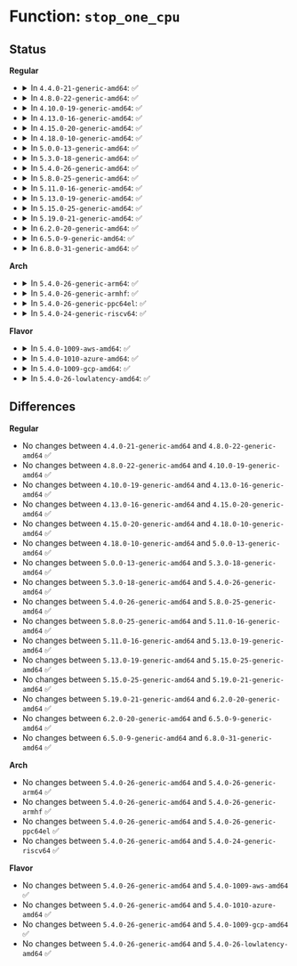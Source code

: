 # Function: <code>stop_one_cpu</code>

## Status
<b>Regular</b>
<ul>
<li>
<details>
<summary>In <code>4.4.0-21-generic-amd64</code>: ✅</summary>

```c
int stop_one_cpu(unsigned int cpu, cpu_stop_fn_t fn, void * arg)
```

```json
{
  "name": "stop_one_cpu",
  "collision_type": "Unique Global",
  "inline_type": "No",
  "funcs": [
    {
      "addr": 18446744071580025664,
      "name": "stop_one_cpu",
      "external": true,
      "loc": "kernel/stop_machine.c:121",
      "file": "kernel/stop_machine.c",
      "inline": "seen, unknown",
      "caller_inline": [],
      "caller_func": [
        "kernel/sched/core.c:__set_cpus_allowed_ptr",
        "kernel/sched/core.c:sched_exec",
        "kernel/sched/core.c:migrate_task_to"
      ]
    }
  ],
  "symbols": [
    {
      "addr": 18446744071580025664,
      "name": "stop_one_cpu",
      "section": ".text",
      "bind": "STB_GLOBAL",
      "size": 154
    }
  ]
}
```
</details>
</li>
<li>
<details>
<summary>In <code>4.8.0-22-generic-amd64</code>: ✅</summary>

```c
int stop_one_cpu(unsigned int cpu, cpu_stop_fn_t fn, void * arg)
```

```json
{
  "name": "stop_one_cpu",
  "collision_type": "Unique Global",
  "inline_type": "No",
  "funcs": [
    {
      "addr": 18446744071580058272,
      "name": "stop_one_cpu",
      "external": true,
      "loc": "kernel/stop_machine.c:121",
      "file": "kernel/stop_machine.c",
      "inline": "seen, unknown",
      "caller_inline": [],
      "caller_func": [
        "kernel/sched/core.c:migrate_task_to",
        "kernel/sched/core.c:sched_exec",
        "kernel/sched/core.c:__set_cpus_allowed_ptr"
      ]
    }
  ],
  "symbols": [
    {
      "addr": 18446744071580058272,
      "name": "stop_one_cpu",
      "section": ".text",
      "bind": "STB_GLOBAL",
      "size": 154
    }
  ]
}
```
</details>
</li>
<li>
<details>
<summary>In <code>4.10.0-19-generic-amd64</code>: ✅</summary>

```c
int stop_one_cpu(unsigned int cpu, cpu_stop_fn_t fn, void * arg)
```

```json
{
  "name": "stop_one_cpu",
  "collision_type": "Unique Global",
  "inline_type": "No",
  "funcs": [
    {
      "addr": 18446744071580098352,
      "name": "stop_one_cpu",
      "external": true,
      "loc": "kernel/stop_machine.c:116",
      "file": "kernel/stop_machine.c",
      "inline": "seen, unknown",
      "caller_inline": [],
      "caller_func": [
        "kernel/sched/core.c:migrate_task_to",
        "kernel/sched/core.c:sched_exec",
        "kernel/sched/core.c:__set_cpus_allowed_ptr"
      ]
    }
  ],
  "symbols": [
    {
      "addr": 18446744071580098352,
      "name": "stop_one_cpu",
      "section": ".text",
      "bind": "STB_GLOBAL",
      "size": 159
    }
  ]
}
```
</details>
</li>
<li>
<details>
<summary>In <code>4.13.0-16-generic-amd64</code>: ✅</summary>

```c
int stop_one_cpu(unsigned int cpu, cpu_stop_fn_t fn, void * arg)
```

```json
{
  "name": "stop_one_cpu",
  "collision_type": "Unique Global",
  "inline_type": "No",
  "funcs": [
    {
      "addr": 18446744071580103904,
      "name": "stop_one_cpu",
      "external": true,
      "loc": "kernel/stop_machine.c:116",
      "file": "kernel/stop_machine.c",
      "inline": "seen, unknown",
      "caller_inline": [],
      "caller_func": [
        "kernel/sched/core.c:migrate_task_to",
        "kernel/sched/core.c:sched_exec",
        "kernel/sched/core.c:__set_cpus_allowed_ptr"
      ]
    }
  ],
  "symbols": [
    {
      "addr": 18446744071580103904,
      "name": "stop_one_cpu",
      "section": ".text",
      "bind": "STB_GLOBAL",
      "size": 169
    }
  ]
}
```
</details>
</li>
<li>
<details>
<summary>In <code>4.15.0-20-generic-amd64</code>: ✅</summary>

```c
int stop_one_cpu(unsigned int cpu, cpu_stop_fn_t fn, void * arg)
```

```json
{
  "name": "stop_one_cpu",
  "collision_type": "Unique Global",
  "inline_type": "No",
  "funcs": [
    {
      "addr": 18446744071580156560,
      "name": "stop_one_cpu",
      "external": true,
      "loc": "kernel/stop_machine.c:116",
      "file": "kernel/stop_machine.c",
      "inline": "seen, unknown",
      "caller_inline": [],
      "caller_func": [
        "kernel/sched/core.c:migrate_task_to",
        "kernel/sched/core.c:sched_exec",
        "kernel/sched/core.c:__set_cpus_allowed_ptr"
      ]
    }
  ],
  "symbols": [
    {
      "addr": 18446744071580156560,
      "name": "stop_one_cpu",
      "section": ".text",
      "bind": "STB_GLOBAL",
      "size": 169
    }
  ]
}
```
</details>
</li>
<li>
<details>
<summary>In <code>4.18.0-10-generic-amd64</code>: ✅</summary>

```c
int stop_one_cpu(unsigned int cpu, cpu_stop_fn_t fn, void * arg)
```

```json
{
  "name": "stop_one_cpu",
  "collision_type": "Unique Global",
  "inline_type": "No",
  "funcs": [
    {
      "addr": 18446744071580216256,
      "name": "stop_one_cpu",
      "external": true,
      "loc": "kernel/stop_machine.c:123",
      "file": "kernel/stop_machine.c",
      "inline": "seen, unknown",
      "caller_inline": [],
      "caller_func": [
        "kernel/sched/core.c:migrate_task_to",
        "kernel/sched/core.c:sched_exec",
        "kernel/sched/core.c:__set_cpus_allowed_ptr"
      ]
    }
  ],
  "symbols": [
    {
      "addr": 18446744071580216256,
      "name": "stop_one_cpu",
      "section": ".text",
      "bind": "STB_GLOBAL",
      "size": 159
    }
  ]
}
```
</details>
</li>
<li>
<details>
<summary>In <code>5.0.0-13-generic-amd64</code>: ✅</summary>

```c
int stop_one_cpu(unsigned int cpu, cpu_stop_fn_t fn, void * arg)
```

```json
{
  "name": "stop_one_cpu",
  "collision_type": "Unique Global",
  "inline_type": "No",
  "funcs": [
    {
      "addr": 18446744071580268704,
      "name": "stop_one_cpu",
      "external": true,
      "loc": "kernel/stop_machine.c:123",
      "file": "kernel/stop_machine.c",
      "inline": "seen, unknown",
      "caller_inline": [],
      "caller_func": [
        "kernel/sched/core.c:migrate_task_to",
        "kernel/sched/core.c:sched_exec",
        "kernel/sched/core.c:__set_cpus_allowed_ptr"
      ]
    }
  ],
  "symbols": [
    {
      "addr": 18446744071580268704,
      "name": "stop_one_cpu",
      "section": ".text",
      "bind": "STB_GLOBAL",
      "size": 159
    }
  ]
}
```
</details>
</li>
<li>
<details>
<summary>In <code>5.3.0-18-generic-amd64</code>: ✅</summary>

```c
int stop_one_cpu(unsigned int cpu, cpu_stop_fn_t fn, void * arg)
```

```json
{
  "name": "stop_one_cpu",
  "collision_type": "Unique Global",
  "inline_type": "No",
  "funcs": [
    {
      "addr": 18446744071580319328,
      "name": "stop_one_cpu",
      "external": true,
      "loc": "kernel/stop_machine.c:122",
      "file": "kernel/stop_machine.c",
      "inline": "seen, unknown",
      "caller_inline": [],
      "caller_func": [
        "kernel/sched/core.c:migrate_task_to",
        "kernel/sched/core.c:sched_exec",
        "kernel/sched/core.c:__set_cpus_allowed_ptr"
      ]
    }
  ],
  "symbols": [
    {
      "addr": 18446744071580319328,
      "name": "stop_one_cpu",
      "section": ".text",
      "bind": "STB_GLOBAL",
      "size": 153
    }
  ]
}
```
</details>
</li>
<li>
<details>
<summary>In <code>5.4.0-26-generic-amd64</code>: ✅</summary>

```c
int stop_one_cpu(unsigned int cpu, cpu_stop_fn_t fn, void * arg)
```

```json
{
  "name": "stop_one_cpu",
  "collision_type": "Unique Global",
  "inline_type": "No",
  "funcs": [
    {
      "addr": 18446744071580368160,
      "name": "stop_one_cpu",
      "external": true,
      "loc": "kernel/stop_machine.c:123",
      "file": "kernel/stop_machine.c",
      "inline": "seen, unknown",
      "caller_inline": [],
      "caller_func": [
        "kernel/sched/core.c:migrate_task_to",
        "kernel/sched/core.c:sched_exec",
        "kernel/sched/core.c:__set_cpus_allowed_ptr"
      ]
    }
  ],
  "symbols": [
    {
      "addr": 18446744071580368160,
      "name": "stop_one_cpu",
      "section": ".text",
      "bind": "STB_GLOBAL",
      "size": 153
    }
  ]
}
```
</details>
</li>
<li>
<details>
<summary>In <code>5.8.0-25-generic-amd64</code>: ✅</summary>

```c
int stop_one_cpu(unsigned int cpu, cpu_stop_fn_t fn, void * arg)
```

```json
{
  "name": "stop_one_cpu",
  "collision_type": "Unique Global",
  "inline_type": "No",
  "funcs": [
    {
      "addr": 18446744071580441808,
      "name": "stop_one_cpu",
      "external": true,
      "loc": "kernel/stop_machine.c:123",
      "file": "kernel/stop_machine.c",
      "inline": "seen, unknown",
      "caller_inline": [],
      "caller_func": [
        "kernel/sched/core.c:migrate_task_to",
        "kernel/sched/core.c:sched_exec",
        "kernel/sched/core.c:__set_cpus_allowed_ptr"
      ]
    }
  ],
  "symbols": [
    {
      "addr": 18446744071580441808,
      "name": "stop_one_cpu",
      "section": ".text",
      "bind": "STB_GLOBAL",
      "size": 201
    }
  ]
}
```
</details>
</li>
<li>
<details>
<summary>In <code>5.11.0-16-generic-amd64</code>: ✅</summary>

```c
int stop_one_cpu(unsigned int cpu, cpu_stop_fn_t fn, void * arg)
```

```json
{
  "name": "stop_one_cpu",
  "collision_type": "Unique Global",
  "inline_type": "No",
  "funcs": [
    {
      "addr": 18446744071580429872,
      "name": "stop_one_cpu",
      "external": true,
      "loc": "kernel/stop_machine.c:139",
      "file": "kernel/stop_machine.c",
      "inline": "seen, unknown",
      "caller_inline": [],
      "caller_func": [
        "kernel/sched/core.c:migrate_task_to",
        "kernel/sched/core.c:sched_exec"
      ]
    }
  ],
  "symbols": [
    {
      "addr": 18446744071580429872,
      "name": "stop_one_cpu",
      "section": ".text",
      "bind": "STB_GLOBAL",
      "size": 205
    }
  ]
}
```
</details>
</li>
<li>
<details>
<summary>In <code>5.13.0-19-generic-amd64</code>: ✅</summary>

```c
int stop_one_cpu(unsigned int cpu, cpu_stop_fn_t fn, void * arg)
```

```json
{
  "name": "stop_one_cpu",
  "collision_type": "Unique Global",
  "inline_type": "No",
  "funcs": [
    {
      "addr": 18446744071580433936,
      "name": "stop_one_cpu",
      "external": true,
      "loc": "kernel/stop_machine.c:139",
      "file": "kernel/stop_machine.c",
      "inline": "seen, unknown",
      "caller_inline": [],
      "caller_func": [
        "kernel/sched/core.c:migrate_task_to",
        "kernel/sched/core.c:sched_exec"
      ]
    }
  ],
  "symbols": [
    {
      "addr": 18446744071580433936,
      "name": "stop_one_cpu",
      "section": ".text",
      "bind": "STB_GLOBAL",
      "size": 227
    }
  ]
}
```
</details>
</li>
<li>
<details>
<summary>In <code>5.15.0-25-generic-amd64</code>: ✅</summary>

```c
int stop_one_cpu(unsigned int cpu, cpu_stop_fn_t fn, void * arg)
```

```json
{
  "name": "stop_one_cpu",
  "collision_type": "Unique Global",
  "inline_type": "No",
  "funcs": [
    {
      "addr": 18446744071580598720,
      "name": "stop_one_cpu",
      "external": true,
      "loc": "kernel/stop_machine.c:139",
      "file": "kernel/stop_machine.c",
      "inline": "seen, unknown",
      "caller_inline": [],
      "caller_func": [
        "kernel/sched/core.c:migrate_task_to",
        "kernel/sched/core.c:sched_exec"
      ]
    }
  ],
  "symbols": [
    {
      "addr": 18446744071580598720,
      "name": "stop_one_cpu",
      "section": ".text",
      "bind": "STB_GLOBAL",
      "size": 227
    }
  ]
}
```
</details>
</li>
<li>
<details>
<summary>In <code>5.19.0-21-generic-amd64</code>: ✅</summary>

```c
int stop_one_cpu(unsigned int cpu, cpu_stop_fn_t fn, void * arg)
```

```json
{
  "name": "stop_one_cpu",
  "collision_type": "Unique Global",
  "inline_type": "No",
  "funcs": [
    {
      "addr": 18446744071580802016,
      "name": "stop_one_cpu",
      "external": true,
      "loc": "kernel/stop_machine.c:139",
      "file": "kernel/stop_machine.c",
      "inline": "seen, unknown",
      "caller_inline": [],
      "caller_func": [
        "kernel/sched/core.c:migrate_task_to",
        "kernel/sched/core.c:sched_exec"
      ]
    }
  ],
  "symbols": [
    {
      "addr": 18446744071580802016,
      "name": "stop_one_cpu",
      "section": ".text",
      "bind": "STB_GLOBAL",
      "size": 238
    }
  ]
}
```
</details>
</li>
<li>
<details>
<summary>In <code>6.2.0-20-generic-amd64</code>: ✅</summary>

```c
int stop_one_cpu(unsigned int cpu, cpu_stop_fn_t fn, void * arg)
```

```json
{
  "name": "stop_one_cpu",
  "collision_type": "Unique Global",
  "inline_type": "No",
  "funcs": [
    {
      "addr": 18446744071581087392,
      "name": "stop_one_cpu",
      "external": true,
      "loc": "kernel/stop_machine.c:139",
      "file": "kernel/stop_machine.c",
      "inline": "seen, unknown",
      "caller_inline": [],
      "caller_func": [
        "kernel/sched/core.c:migrate_task_to",
        "kernel/sched/core.c:sched_exec"
      ]
    }
  ],
  "symbols": [
    {
      "addr": 18446744071581087392,
      "name": "stop_one_cpu",
      "section": ".text",
      "bind": "STB_GLOBAL",
      "size": 238
    }
  ]
}
```
</details>
</li>
<li>
<details>
<summary>In <code>6.5.0-9-generic-amd64</code>: ✅</summary>

```c
int stop_one_cpu(unsigned int cpu, cpu_stop_fn_t fn, void * arg)
```

```json
{
  "name": "stop_one_cpu",
  "collision_type": "Unique Global",
  "inline_type": "No",
  "funcs": [
    {
      "addr": 18446744071581179200,
      "name": "stop_one_cpu",
      "external": true,
      "loc": "kernel/stop_machine.c:139",
      "file": "kernel/stop_machine.c",
      "inline": "seen, unknown",
      "caller_inline": [],
      "caller_func": [
        "kernel/sched/core.c:migrate_task_to",
        "kernel/sched/core.c:sched_exec"
      ]
    }
  ],
  "symbols": [
    {
      "addr": 18446744071581179200,
      "name": "stop_one_cpu",
      "section": ".text",
      "bind": "STB_GLOBAL",
      "size": 220
    }
  ]
}
```
</details>
</li>
<li>
<details>
<summary>In <code>6.8.0-31-generic-amd64</code>: ✅</summary>

```c
int stop_one_cpu(unsigned int cpu, cpu_stop_fn_t fn, void * arg)
```

```json
{
  "name": "stop_one_cpu",
  "collision_type": "Unique Global",
  "inline_type": "No",
  "funcs": [
    {
      "addr": 18446744071581284880,
      "name": "stop_one_cpu",
      "external": true,
      "loc": "kernel/stop_machine.c:139",
      "file": "kernel/stop_machine.c",
      "inline": "seen, unknown",
      "caller_inline": [],
      "caller_func": [
        "kernel/sched/core.c:migrate_task_to",
        "kernel/sched/core.c:sched_exec"
      ]
    }
  ],
  "symbols": [
    {
      "addr": 18446744071581284880,
      "name": "stop_one_cpu",
      "section": ".text",
      "bind": "STB_GLOBAL",
      "size": 220
    }
  ]
}
```
</details>
</li>
</ul>
<b>Arch</b>
<ul>
<li>
<details>
<summary>In <code>5.4.0-26-generic-arm64</code>: ✅</summary>

```c
int stop_one_cpu(unsigned int cpu, cpu_stop_fn_t fn, void * arg)
```

```json
{
  "name": "stop_one_cpu",
  "collision_type": "Unique Global",
  "inline_type": "No",
  "funcs": [
    {
      "addr": 18446603336491631752,
      "name": "stop_one_cpu",
      "external": true,
      "loc": "kernel/stop_machine.c:123",
      "file": "kernel/stop_machine.c",
      "inline": "seen, unknown",
      "caller_inline": [],
      "caller_func": [
        "kernel/sched/core.c:migrate_task_to",
        "kernel/sched/core.c:sched_exec",
        "kernel/sched/core.c:__set_cpus_allowed_ptr"
      ]
    }
  ],
  "symbols": [
    {
      "addr": 18446603336491631752,
      "name": "stop_one_cpu",
      "section": ".text",
      "bind": "STB_GLOBAL",
      "size": 172
    }
  ]
}
```
</details>
</li>
<li>
<details>
<summary>In <code>5.4.0-26-generic-armhf</code>: ✅</summary>

```c
int stop_one_cpu(unsigned int cpu, cpu_stop_fn_t fn, void * arg)
```

```json
{
  "name": "stop_one_cpu",
  "collision_type": "Unique Global",
  "inline_type": "No",
  "funcs": [
    {
      "addr": 3225585020,
      "name": "stop_one_cpu",
      "external": true,
      "loc": "kernel/stop_machine.c:123",
      "file": "kernel/stop_machine.c",
      "inline": "seen, unknown",
      "caller_inline": [],
      "caller_func": [
        "kernel/sched/core.c:sched_exec",
        "kernel/sched/core.c:__set_cpus_allowed_ptr"
      ]
    }
  ],
  "symbols": [
    {
      "addr": 3225585020,
      "name": "stop_one_cpu",
      "section": ".text",
      "bind": "STB_GLOBAL",
      "size": 172
    }
  ]
}
```
</details>
</li>
<li>
<details>
<summary>In <code>5.4.0-26-generic-ppc64el</code>: ✅</summary>

```c
int stop_one_cpu(unsigned int cpu, cpu_stop_fn_t fn, void * arg)
```

```json
{
  "name": "stop_one_cpu",
  "collision_type": "Unique Global",
  "inline_type": "No",
  "funcs": [
    {
      "addr": 13835058055284624848,
      "name": "stop_one_cpu",
      "external": true,
      "loc": "kernel/stop_machine.c:123",
      "file": "kernel/stop_machine.c",
      "inline": "seen, unknown",
      "caller_inline": [],
      "caller_func": [
        "kernel/sched/core.c:migrate_task_to",
        "kernel/sched/core.c:sched_exec",
        "kernel/sched/core.c:__set_cpus_allowed_ptr"
      ]
    }
  ],
  "symbols": [
    {
      "addr": 13835058055284624848,
      "name": "stop_one_cpu",
      "section": ".text",
      "bind": "STB_GLOBAL",
      "size": 208
    }
  ]
}
```
</details>
</li>
<li>
<details>
<summary>In <code>5.4.0-24-generic-riscv64</code>: ✅</summary>

```c
int stop_one_cpu(unsigned int cpu, cpu_stop_fn_t fn, void * arg)
```

```json
{
  "name": "stop_one_cpu",
  "collision_type": "Unique Global",
  "inline_type": "No",
  "funcs": [
    {
      "addr": 18446743936272028926,
      "name": "stop_one_cpu",
      "external": true,
      "loc": "kernel/stop_machine.c:123",
      "file": "kernel/stop_machine.c",
      "inline": "seen, unknown",
      "caller_inline": [],
      "caller_func": [
        "kernel/sched/core.c:sched_exec",
        "kernel/sched/core.c:__set_cpus_allowed_ptr"
      ]
    }
  ],
  "symbols": [
    {
      "addr": 18446743936272028926,
      "name": "stop_one_cpu",
      "section": ".text",
      "bind": "STB_GLOBAL",
      "size": 122
    }
  ]
}
```
</details>
</li>
</ul>
<b>Flavor</b>
<ul>
<li>
<details>
<summary>In <code>5.4.0-1009-aws-amd64</code>: ✅</summary>

```c
int stop_one_cpu(unsigned int cpu, cpu_stop_fn_t fn, void * arg)
```

```json
{
  "name": "stop_one_cpu",
  "collision_type": "Unique Global",
  "inline_type": "No",
  "funcs": [
    {
      "addr": 18446744071580336960,
      "name": "stop_one_cpu",
      "external": true,
      "loc": "kernel/stop_machine.c:123",
      "file": "kernel/stop_machine.c",
      "inline": "seen, unknown",
      "caller_inline": [],
      "caller_func": [
        "kernel/sched/core.c:migrate_task_to",
        "kernel/sched/core.c:sched_exec",
        "kernel/sched/core.c:__set_cpus_allowed_ptr"
      ]
    }
  ],
  "symbols": [
    {
      "addr": 18446744071580336960,
      "name": "stop_one_cpu",
      "section": ".text",
      "bind": "STB_GLOBAL",
      "size": 153
    }
  ]
}
```
</details>
</li>
<li>
<details>
<summary>In <code>5.4.0-1010-azure-amd64</code>: ✅</summary>

```c
int stop_one_cpu(unsigned int cpu, cpu_stop_fn_t fn, void * arg)
```

```json
{
  "name": "stop_one_cpu",
  "collision_type": "Unique Global",
  "inline_type": "No",
  "funcs": [
    {
      "addr": 18446744071580284208,
      "name": "stop_one_cpu",
      "external": true,
      "loc": "kernel/stop_machine.c:123",
      "file": "kernel/stop_machine.c",
      "inline": "seen, unknown",
      "caller_inline": [],
      "caller_func": [
        "kernel/sched/core.c:migrate_task_to",
        "kernel/sched/core.c:sched_exec",
        "kernel/sched/core.c:__set_cpus_allowed_ptr"
      ]
    }
  ],
  "symbols": [
    {
      "addr": 18446744071580284208,
      "name": "stop_one_cpu",
      "section": ".text",
      "bind": "STB_GLOBAL",
      "size": 153
    }
  ]
}
```
</details>
</li>
<li>
<details>
<summary>In <code>5.4.0-1009-gcp-amd64</code>: ✅</summary>

```c
int stop_one_cpu(unsigned int cpu, cpu_stop_fn_t fn, void * arg)
```

```json
{
  "name": "stop_one_cpu",
  "collision_type": "Unique Global",
  "inline_type": "No",
  "funcs": [
    {
      "addr": 18446744071580328208,
      "name": "stop_one_cpu",
      "external": true,
      "loc": "kernel/stop_machine.c:123",
      "file": "kernel/stop_machine.c",
      "inline": "seen, unknown",
      "caller_inline": [],
      "caller_func": [
        "kernel/sched/core.c:migrate_task_to",
        "kernel/sched/core.c:sched_exec",
        "kernel/sched/core.c:__set_cpus_allowed_ptr"
      ]
    }
  ],
  "symbols": [
    {
      "addr": 18446744071580328208,
      "name": "stop_one_cpu",
      "section": ".text",
      "bind": "STB_GLOBAL",
      "size": 153
    }
  ]
}
```
</details>
</li>
<li>
<details>
<summary>In <code>5.4.0-26-lowlatency-amd64</code>: ✅</summary>

```c
int stop_one_cpu(unsigned int cpu, cpu_stop_fn_t fn, void * arg)
```

```json
{
  "name": "stop_one_cpu",
  "collision_type": "Unique Global",
  "inline_type": "No",
  "funcs": [
    {
      "addr": 18446744071580383328,
      "name": "stop_one_cpu",
      "external": true,
      "loc": "kernel/stop_machine.c:123",
      "file": "kernel/stop_machine.c",
      "inline": "seen, unknown",
      "caller_inline": [],
      "caller_func": [
        "kernel/sched/core.c:migrate_task_to",
        "kernel/sched/core.c:sched_exec",
        "kernel/sched/core.c:__set_cpus_allowed_ptr"
      ]
    }
  ],
  "symbols": [
    {
      "addr": 18446744071580383328,
      "name": "stop_one_cpu",
      "section": ".text",
      "bind": "STB_GLOBAL",
      "size": 148
    }
  ]
}
```
</details>
</li>
</ul>

## Differences
<b>Regular</b>
<ul>
<li>
No changes between <code>4.4.0-21-generic-amd64</code> and <code>4.8.0-22-generic-amd64</code> ✅
</li>
<li>
No changes between <code>4.8.0-22-generic-amd64</code> and <code>4.10.0-19-generic-amd64</code> ✅
</li>
<li>
No changes between <code>4.10.0-19-generic-amd64</code> and <code>4.13.0-16-generic-amd64</code> ✅
</li>
<li>
No changes between <code>4.13.0-16-generic-amd64</code> and <code>4.15.0-20-generic-amd64</code> ✅
</li>
<li>
No changes between <code>4.15.0-20-generic-amd64</code> and <code>4.18.0-10-generic-amd64</code> ✅
</li>
<li>
No changes between <code>4.18.0-10-generic-amd64</code> and <code>5.0.0-13-generic-amd64</code> ✅
</li>
<li>
No changes between <code>5.0.0-13-generic-amd64</code> and <code>5.3.0-18-generic-amd64</code> ✅
</li>
<li>
No changes between <code>5.3.0-18-generic-amd64</code> and <code>5.4.0-26-generic-amd64</code> ✅
</li>
<li>
No changes between <code>5.4.0-26-generic-amd64</code> and <code>5.8.0-25-generic-amd64</code> ✅
</li>
<li>
No changes between <code>5.8.0-25-generic-amd64</code> and <code>5.11.0-16-generic-amd64</code> ✅
</li>
<li>
No changes between <code>5.11.0-16-generic-amd64</code> and <code>5.13.0-19-generic-amd64</code> ✅
</li>
<li>
No changes between <code>5.13.0-19-generic-amd64</code> and <code>5.15.0-25-generic-amd64</code> ✅
</li>
<li>
No changes between <code>5.15.0-25-generic-amd64</code> and <code>5.19.0-21-generic-amd64</code> ✅
</li>
<li>
No changes between <code>5.19.0-21-generic-amd64</code> and <code>6.2.0-20-generic-amd64</code> ✅
</li>
<li>
No changes between <code>6.2.0-20-generic-amd64</code> and <code>6.5.0-9-generic-amd64</code> ✅
</li>
<li>
No changes between <code>6.5.0-9-generic-amd64</code> and <code>6.8.0-31-generic-amd64</code> ✅
</li>
</ul>
<b>Arch</b>
<ul>
<li>
No changes between <code>5.4.0-26-generic-amd64</code> and <code>5.4.0-26-generic-arm64</code> ✅
</li>
<li>
No changes between <code>5.4.0-26-generic-amd64</code> and <code>5.4.0-26-generic-armhf</code> ✅
</li>
<li>
No changes between <code>5.4.0-26-generic-amd64</code> and <code>5.4.0-26-generic-ppc64el</code> ✅
</li>
<li>
No changes between <code>5.4.0-26-generic-amd64</code> and <code>5.4.0-24-generic-riscv64</code> ✅
</li>
</ul>
<b>Flavor</b>
<ul>
<li>
No changes between <code>5.4.0-26-generic-amd64</code> and <code>5.4.0-1009-aws-amd64</code> ✅
</li>
<li>
No changes between <code>5.4.0-26-generic-amd64</code> and <code>5.4.0-1010-azure-amd64</code> ✅
</li>
<li>
No changes between <code>5.4.0-26-generic-amd64</code> and <code>5.4.0-1009-gcp-amd64</code> ✅
</li>
<li>
No changes between <code>5.4.0-26-generic-amd64</code> and <code>5.4.0-26-lowlatency-amd64</code> ✅
</li>
</ul>
